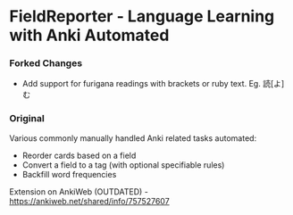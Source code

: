 # FieldReporter - Language Learning with Anki Automated

### Forked Changes
* Add support for furigana readings with brackets or ruby text. Eg. 読[よ]む

### Original

Various commonly manually handled Anki related tasks automated:
* Reorder cards based on a field
* Convert a field to a tag (with optional specifiable rules)
* Backfill word frequencies

Extension on AnkiWeb (OUTDATED) - https://ankiweb.net/shared/info/757527607

